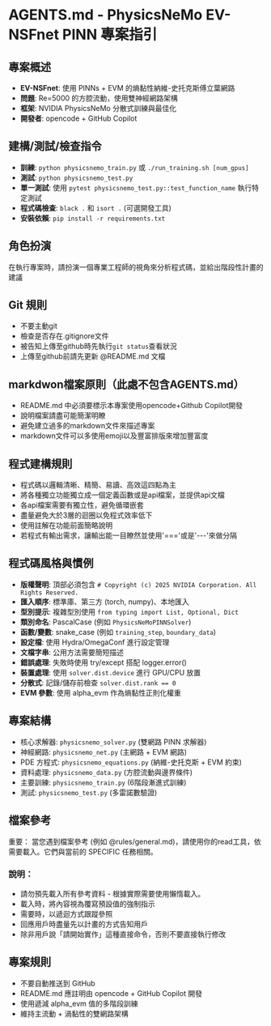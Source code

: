 # AGENTS.md - PhysicsNeMo EV-NSFnet PINN 專案指引

## 專案概述
- **EV-NSFnet**: 使用 PINNs + EVM 的熵黏性納維-史托克斯傅立葉網路
- **問題**: Re=5000 的方腔流動，使用雙神經網路架構
- **框架**: NVIDIA PhysicsNeMo 分散式訓練與最佳化
- **開發者**: opencode + GitHub Copilot

## 建構/測試/檢查指令
- **訓練**: `python physicsnemo_train.py` 或 `./run_training.sh [num_gpus]`
- **測試**: `python physicsnemo_test.py`
- **單一測試**: 使用 `pytest physicsnemo_test.py::test_function_name` 執行特定測試
- **程式碼檢查**: `black .` 和 `isort .` (可選開發工具)
- **安裝依賴**: `pip install -r requirements.txt`

## 角色扮演
在執行專案時，請扮演一個專業工程師的視角來分析程式碼，並給出階段性計畫的建議

## Git 規則
- 不要主動git
- 檢查是否存在.gitignore文件
- 被告知上傳至github時先執行```git status```查看狀況
- 上傳至github前請先更新 @README.md 文檔

## markdwon檔案原則（此處不包含AGENTS.md）
- README.md 中必須要標示本專案使用opencode+Github Copilot開發
- 說明檔案請盡可能簡潔明瞭
- 避免建立過多的markdown文件來描述專案
- markdown文件可以多使用emoji以及豐富排版來增加豐富度

## 程式建構規則
- 程式碼以邏輯清晰、精簡、易讀、高效這四點為主
- 將各種獨立功能獨立成一個定義函數或是api檔案，並提供api文檔
- 各api檔案需要有獨立性，避免循環嵌套
- 盡量避免大於3層的迴圈以免程式效率低下
- 使用註解在功能前面簡略說明
- 若程式有輸出需求，讓輸出能一目瞭然並使用'==='或是'---'來做分隔

## 程式碼風格與慣例
- **版權聲明**: 頂部必須包含 `# Copyright (c) 2025 NVIDIA Corporation. All Rights Reserved.`
- **匯入順序**: 標準庫、第三方 (torch, numpy)、本地匯入
- **型別提示**: 複雜型別使用 `from typing import List, Optional, Dict`
- **類別命名**: PascalCase (例如 `PhysicsNeMoPINNSolver`)
- **函數/變數**: snake_case (例如 `training_step`, `boundary_data`)
- **設定檔**: 使用 Hydra/OmegaConf 進行設定管理
- **文檔字串**: 公用方法需要簡短描述
- **錯誤處理**: 失敗時使用 try/except 搭配 logger.error()
- **裝置處理**: 使用 `solver.dist.device` 進行 GPU/CPU 放置
- **分散式**: 記錄/儲存前檢查 `solver.dist.rank == 0`
- **EVM 參數**: 使用 alpha_evm 作為熵黏性正則化權重

## 專案結構
- 核心求解器: `physicsnemo_solver.py` (雙網路 PINN 求解器)
- 神經網路: `physicsnemo_net.py` (主網路 + EVM 網路)
- PDE 方程式: `physicsnemo_equations.py` (納維-史托克斯 + EVM 約束)
- 資料處理: `physicsnemo_data.py` (方腔流動與邊界條件)
- 主要訓練: `physicsnemo_train.py` (6階段漸進式訓練)
- 測試: `physicsnemo_test.py` (多雷諾數驗證)

## 檔案參考
重要： 當您遇到檔案參考 (例如 @rules/general.md)，請使用你的read工具，依需要載入。它們與當前的 SPECIFIC 任務相關。

### 說明：
- 請勿預先載入所有參考資料 - 根據實際需要使用懶惰載入。
- 載入時，將內容視為覆寫預設值的強制指示
- 需要時，以遞迴方式跟蹤參照
- 回應用戶時盡量先以計畫的方式告知用戶
- 除非用戶說「請開始實作」這種直接命令，否則不要直接執行修改

## 專案規則
- 不要自動推送到 GitHub
- README.md 應註明由 opencode + GitHub Copilot 開發
- 使用遞減 alpha_evm 值的多階段訓練
- 維持主流動 + 渦黏性的雙網路架構